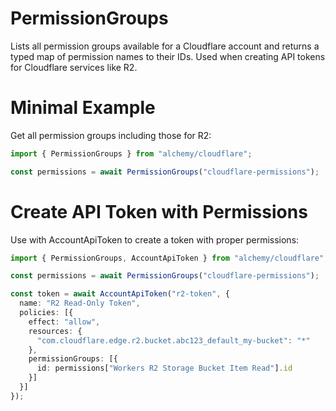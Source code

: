 # PermissionGroups

Lists all permission groups available for a Cloudflare account and returns a typed map of permission names to their IDs. Used when creating API tokens for Cloudflare services like R2.

# Minimal Example

Get all permission groups including those for R2:

```ts
import { PermissionGroups } from "alchemy/cloudflare";

const permissions = await PermissionGroups("cloudflare-permissions");
```

# Create API Token with Permissions

Use with AccountApiToken to create a token with proper permissions:

```ts
import { PermissionGroups, AccountApiToken } from "alchemy/cloudflare";

const permissions = await PermissionGroups("cloudflare-permissions");

const token = await AccountApiToken("r2-token", {
  name: "R2 Read-Only Token", 
  policies: [{
    effect: "allow",
    resources: {
      "com.cloudflare.edge.r2.bucket.abc123_default_my-bucket": "*"
    },
    permissionGroups: [{
      id: permissions["Workers R2 Storage Bucket Item Read"].id
    }]
  }]
});
```